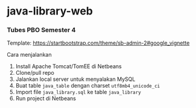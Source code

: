 # java-library-web
### Tubes PBO Semester 4

Template: https://startbootstrap.com/theme/sb-admin-2#google_vignette

Cara menjalankan
1. Install Apache Tomcat/TomEE di Netbeans
2. Clone/pull repo
3. Jalankan local server untuk menyalakan MySQL
4. Buat table `java_table` dengan charset `utf8mb4_unicode_ci`
5. Import file `java_library.sql` ke table `java_library `
6. Run project di Netbeans
